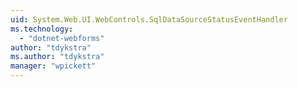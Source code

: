 ```yaml
---
uid: System.Web.UI.WebControls.SqlDataSourceStatusEventHandler
ms.technology: 
  - "dotnet-webforms"
author: "tdykstra"
ms.author: "tdykstra"
manager: "wpickett"
---
```

